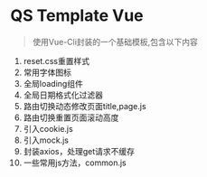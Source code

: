 # QS Template Vue

> 使用Vue-Cli封装的一个基础模板,包含以下内容

1. reset.css重置样式
2. 常用字体图标
3. 全局loading组件
4. 全局日期格式化过滤器
5. 路由切换动态修改页面title,page.js
6. 路由切换重置页面滚动高度
7. 引入cookie.js
8. 引入mock.js
9. 封装axios，处理get请求不缓存
10. 一些常用js方法，common.js
